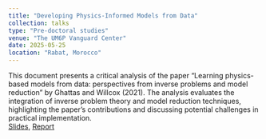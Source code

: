 ```yaml
---
title: "Developing Physics-Informed Models from Data"
collection: talks
type: "Pre-doctoral studies"
venue: "The UM6P Vanguard Center"
date: 2025-05-25
location: "Rabat, Morocco"
---
```


This document presents a critical analysis of the paper “Learning physics-based models from data: perspectives from inverse problems and model reduction” by Ghattas and Willcox (2021). The analysis evaluates the integration of inverse problem theory and model reduction techniques, highlighting the paper’s contributions and discussing potential challenges in practical implementation.\
[Slides](https://ahlamouardi.github.io/AOUARDI/files/final_version_AO.pdf), [Report](https://ahlamouardi.github.io/AOUARDI/files/Report_Paper_OUARDI.pdf)
